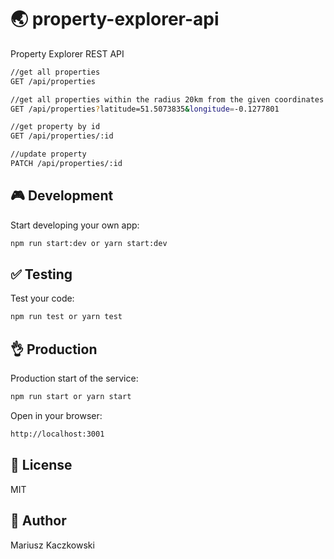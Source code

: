 # 🌏 property-explorer-api

Property Explorer REST API

```bash
//get all properties
GET /api/properties

//get all properties within the radius 20km from the given coordinates 
GET /api/properties?latitude=51.5073835&longitude=-0.1277801

//get property by id
GET /api/properties/:id

//update property
PATCH /api/properties/:id
```

## 🎮 Development

Start developing your own app:

```bash
npm run start:dev or yarn start:dev
```

## ✅ Testing

Test your code:

```bash
npm run test or yarn test
```

## 👌 Production

Production start of the service:

```bash
npm run start or yarn start
```

Open in your browser:

```bash
http://localhost:3001
```

## 📜 License

MIT

## 👨 Author

Mariusz Kaczkowski
